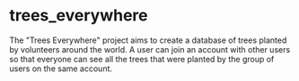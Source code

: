 # trees_everywhere
The "Trees Everywhere" project aims to create a database of trees planted by volunteers around the world. A user can join an account with other users so that everyone can see all the trees that were planted by the group of users on the same account.

